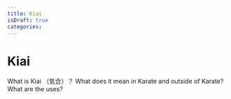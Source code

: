 ```yaml
---
title: Kiai
isDraft: true
categories:
---
```


# Kiai

What is Kiai （気合）？ What does it mean in Karate and outside of Karate? What are the uses?
